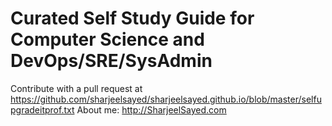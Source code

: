 # Curated Self Study Guide for Computer Science and DevOps/SRE/SysAdmin

  Contribute with a pull request at https://github.com/sharjeelsayed/sharjeelsayed.github.io/blob/master/selfupgradeitprof.txt
  About me: http://SharjeelSayed.com
